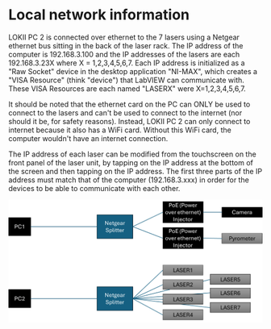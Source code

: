 # Local network information

LOKII PC 2 is connected over ethernet to the 7 lasers using a Netgear ethernet bus sitting in the back of the laser rack.
The IP address of the computer is 192.168.3.100 and the IP addresses of the lasers are each 192.168.3.23X where X = 1,2,3,4,5,6,7.
Each IP address is initialized as a "Raw Socket" device in the desktop application "NI-MAX", which creates a "VISA Resource" (think "device") that LabVIEW can communicate with. These VISA Resources are each named "LASERX" were X=1,2,3,4,5,6,7.

It should be noted that the ethernet card on the PC can ONLY be used to connect to the lasers and can't be used to connect to the internet (nor should it be, for safety reasons). Instead, LOKII PC 2 can only connect to internet because it also has a WiFi card. Without this WiFi card, the computer wouldn't have an internet connection.

The IP address of each laser can be modified from the touchscreen on the front panel of the laser unit, by tapping on the IP address at the bottom of the screen and then tapping on the IP address. The first three parts of the IP address must match that of the computer (192.168.3.xxx) in order for the devices to be able to communicate with each other.

![network_layout.png](..%2Fimg%2Fnetwork_layout.png)